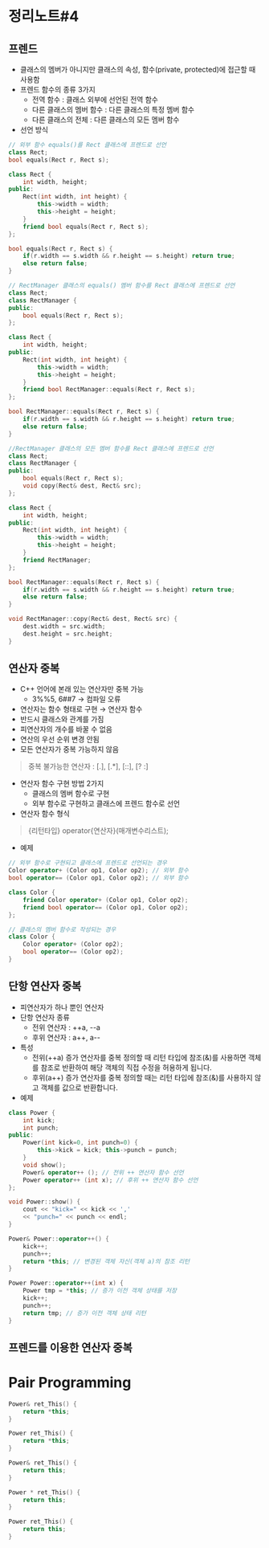 # 정리노트#4

## 프렌드

- 클래스의 멤버가 아니지만 클래스의 속성, 함수(private, protected)에 접근할 때 사용함
- 프렌드 함수의 종류 3가지
  - 전역 함수 : 클래스 외부에 선언된 전역 함수
  - 다른 클래스의 멤버 함수 : 다른 클래스의 특정 멤버 함수
  - 다른 클래스의 전체 : 다른 클래스의 모든 멤버 함수
- 선언 방식

```c++
// 외부 함수 equals()를 Rect 클래스에 프렌드로 선언
class Rect;
bool equals(Rect r, Rect s);

class Rect {
    int width, height;
public:
    Rect(int width, int height) {
        this->width = width;
        this->height = height;
    }
    friend bool equals(Rect r, Rect s);
};

bool equals(Rect r, Rect s) {
    if(r.width == s.width && r.height == s.height) return true;
    else return false;
}

// RectManager 클래스의 equals() 멤버 함수를 Rect 클래스에 프렌드로 선언
class Rect;
class RectManager {
public:
    bool equals(Rect r, Rect s);
};

class Rect {
    int width, height;
public:
    Rect(int width, int height) {
        this->width = width;
        this->height = height;
    }
    friend bool RectManager::equals(Rect r, Rect s);
};

bool RectManager::equals(Rect r, Rect s) {
    if(r.width == s.width && r.height == s.height) return true;
    else return false;
}

//RectManager 클래스의 모든 멤버 함수를 Rect 클래스에 프렌드로 선언
class Rect;
class RectManager {
public:
    bool equals(Rect r, Rect s);
    void copy(Rect& dest, Rect& src);
};

class Rect {
    int width, height;
public:
    Rect(int width, int height) {
        this->width = width;
        this->height = height;
    }
    friend RectManager;
};

bool RectManager::equals(Rect r, Rect s) {
    if(r.width == s.width && r.height == s.height) return true;
    else return false;
}

void RectManager::copy(Rect& dest, Rect& src) {
    dest.width = src.width;
    dest.height = src.height;
}
```

## 연산자 중복

- C++ 언어에 본래 있는 연산자만 중복 가능
    - 3%%5, 6##7 → 컴파일 오류
- 연산자는 함수 형태로 구현 → 연산자 함수
- 반드시 클래스와 관계를 가짐
- 피연산자의 개수를 바꿀 수 없음
- 연산의 우선 순위 변경 안됨
- 모든 연산자가 중복 가능하지 않음
> 중복 불가능한 연산자 : [.], [.*], [::], [? :]
- 연산자 함수 구현 방법 2가지
  - 클래스의 멤버 함수로 구현
  - 외부 함수로 구현하고 클래스에 프렌드 함수로 선언
- 연산자 함수 형식
> {리턴타입} operator{연산자}(매개변수리스트);
- 예제

```c++
// 외부 함수로 구현되고 클래스에 프렌드로 선언되는 경우 
Color operator+ (Color op1, Color op2); // 외부 함수
bool operator== (Color op1, Color op2); // 외부 함수

class Color {
	friend Color operator+ (Color op1, Color op2);
	friend bool operator== (Color op1, Color op2);
};

// 클래스의 멤버 함수로 작성되는 경우
class Color {
	Color operator+ (Color op2);
	bool operator== (Color op2);
}
```


## 단항 연산자 중복

- 피연산자가 하나 뿐인 연산자
- 단항 연산자 종류
    - 전위 연산자 : ++a, --a
    - 후위 연산자 : a++, a--
- 특성
    - 전위(++a) 증가 연산자를 중복 정의할 때 리턴 타입에 참조(&)를 사용하면 객체를 참조로 반환하여 해당 객체의 직접 수정을 허용하게 됩니다.
    - 후위(a++) 증가 연산자를 중복 정의할 때는 리턴 타입에 참조(&)를 사용하지 않고 객체를 값으로 반환합니다.
- 예제

```c++
class Power {
	int kick;
	int punch;
public:
	Power(int kick=0, int punch=0) {
		this->kick = kick; this->punch = punch;
	}
	void show();
	Power& operator++ (); // 전위 ++ 연산자 함수 선언
	Power operator++ (int x); // 후위 ++ 연산자 함수 선언
};

void Power::show() {
	cout << "kick=" << kick << ','
	<< "punch=" << punch << endl;
}

Power& Power::operator++() {
	kick++;
	punch++;
	return *this; // 변경된 객체 자신(객체 a)의 참조 리턴
}

Power Power::operator++(int x) {
	Power tmp = *this; // 증가 이전 객체 상태를 저장
	kick++;
	punch++;
	return tmp; // 증가 이전 객체 상태 리턴
}
```


## 프렌드를 이용한 연산자 중복


# Pair Programming

```C++
Power& ret_This() {
	return *this;
}

Power ret_This() {
	return *this;
}

Power& ret_This() {
	return this;
}

Power * ret_This() {
	return this;
}

Power ret_This() {
	return this;
}
```
